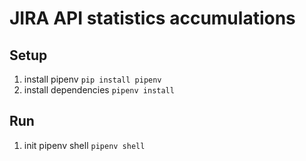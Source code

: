 # JIRA API statistics accumulations

## Setup

1. install pipenv `pip install pipenv`
1. install dependencies `pipenv install`

## Run

1. init pipenv shell `pipenv shell`


